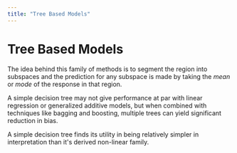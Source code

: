 ```yaml
---
title: "Tree Based Models"
---
```


# Tree Based Models

The idea behind this family of methods is to segment the region into subspaces and the prediction for any subspace is made by taking the _mean_ or _mode_ of the response in that region.

A simple decision tree may not give performance at par with linear regression or generalized additive models, but when combined with techniques like bagging and boosting, multiple trees can yield significant reduction in bias.

A simple decision tree finds its utility in being relatively simpler in interpretation than it's derived non-linear family.
